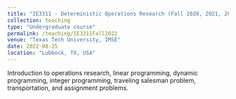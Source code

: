 ```yaml
---
title: "IE3311 - Deterministic Operations Research (Fall 2020, 2021, 2022)"
collection: teaching
type: "Undergraduate course"
permalink: /teaching/IE3311Fall2022
venue: "Texas Tech University, IMSE"
date: 2022-08-25
location: "Lubbock, TX, USA"
---
```


Introduction to operations research, linear programming, dynamic programming, integer programming, traveling salesman problem, transportation, and assignment problems.
